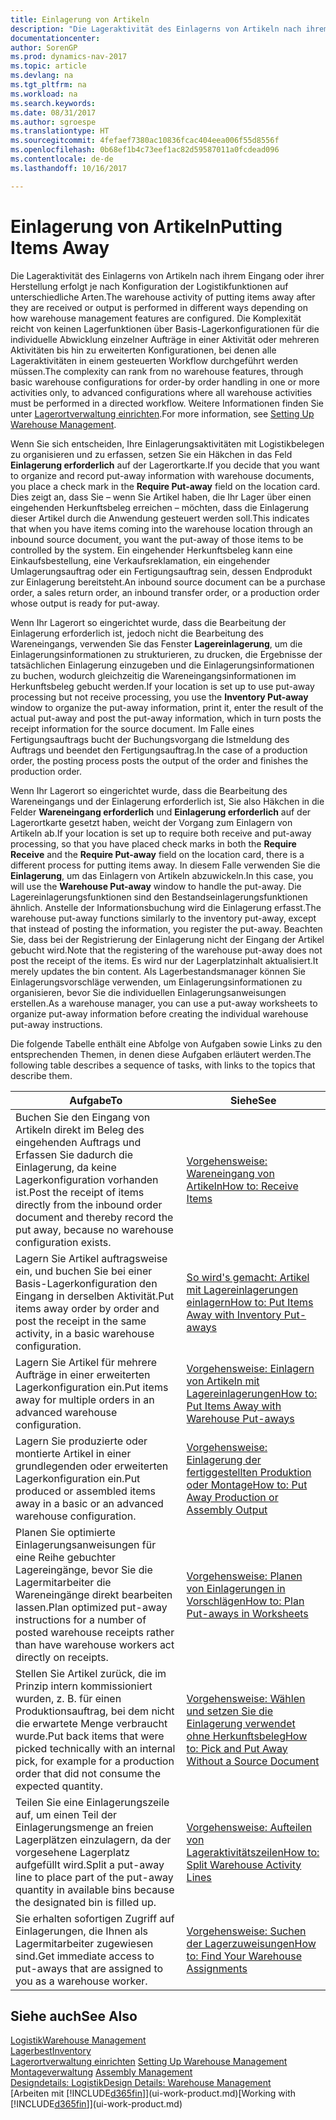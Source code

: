 ```yaml
---
title: Einlagerung von Artikeln
description: "Die Lageraktivität des Einlagerns von Artikeln nach ihrem Eingang oder ihrer Herstellung erfolgt je nach Konfiguration der Logistikfunktionen auf unterschiedliche Arten."
documentationcenter: 
author: SorenGP
ms.prod: dynamics-nav-2017
ms.topic: article
ms.devlang: na
ms.tgt_pltfrm: na
ms.workload: na
ms.search.keywords: 
ms.date: 08/31/2017
ms.author: sgroespe
ms.translationtype: HT
ms.sourcegitcommit: 4fefaef7380ac10836fcac404eea006f55d8556f
ms.openlocfilehash: 0b68ef1b4c73eef1ac82d59587011a0fcdead096
ms.contentlocale: de-de
ms.lasthandoff: 10/16/2017

---
```

# <a name="putting-items-away"></a><span data-ttu-id="575c6-103">Einlagerung von Artikeln</span><span class="sxs-lookup"><span data-stu-id="575c6-103">Putting Items Away</span></span>
<span data-ttu-id="575c6-104">Die Lageraktivität des Einlagerns von Artikeln nach ihrem Eingang oder ihrer Herstellung erfolgt je nach Konfiguration der Logistikfunktionen auf unterschiedliche Arten.</span><span class="sxs-lookup"><span data-stu-id="575c6-104">The warehouse activity of putting items away after they are received or output is performed in different ways depending on how warehouse management features are configured.</span></span> <span data-ttu-id="575c6-105">Die Komplexität reicht von keinen Lagerfunktionen über Basis-Lagerkonfigurationen für die individuelle Abwicklung einzelner Aufträge in einer Aktivität oder mehreren Aktivitäten bis hin zu erweiterten Konfigurationen, bei denen alle Lageraktivitäten in einem gesteuerten Workflow durchgeführt werden müssen.</span><span class="sxs-lookup"><span data-stu-id="575c6-105">The complexity can rank from no warehouse features, through basic warehouse configurations for order-by order handling in one or more activities only, to advanced configurations where all warehouse activities must be performed in a directed workflow.</span></span> <span data-ttu-id="575c6-106">Weitere Informationen finden Sie unter [Lagerortverwaltung einrichten](warehouse-setup-warehouse.md).</span><span class="sxs-lookup"><span data-stu-id="575c6-106">For more information, see [Setting Up Warehouse Management](warehouse-setup-warehouse.md).</span></span>

<span data-ttu-id="575c6-107">Wenn Sie sich entscheiden, Ihre Einlagerungsaktivitäten mit Logistikbelegen zu organisieren und zu erfassen, setzen Sie ein Häkchen in das Feld **Einlagerung erforderlich** auf der Lagerortkarte.</span><span class="sxs-lookup"><span data-stu-id="575c6-107">If you decide that you want to organize and record put-away information with warehouse documents, you place a check mark in the **Require Put-away** field on the location card.</span></span> <span data-ttu-id="575c6-108">Dies zeigt an, dass Sie – wenn Sie Artikel haben, die Ihr Lager über einen eingehenden Herkunftsbeleg erreichen – möchten, dass die Einlagerung dieser Artikel durch die Anwendung gesteuert werden soll.</span><span class="sxs-lookup"><span data-stu-id="575c6-108">This indicates that when you have items coming into the warehouse location through an inbound source document, you want the put-away of those items to be controlled by the system.</span></span> <span data-ttu-id="575c6-109">Ein eingehender Herkunftsbeleg kann eine Einkaufsbestellung, eine Verkaufsreklamation, ein eingehender Umlagerungsauftrag oder ein Fertigungsauftrag sein, dessen Endprodukt zur Einlagerung bereitsteht.</span><span class="sxs-lookup"><span data-stu-id="575c6-109">An inbound source document can be a purchase order, a sales return order, an inbound transfer order, or a production order whose output is ready for put-away.</span></span>  

<span data-ttu-id="575c6-110">Wenn Ihr Lagerort so eingerichtet wurde, dass die Bearbeitung der Einlagerung erforderlich ist, jedoch nicht die Bearbeitung des Wareneingangs, verwenden Sie das Fenster **Lagereinlagerung**, um die Einlagerungsinformationen zu strukturieren, zu drucken, die Ergebnisse der tatsächlichen Einlagerung einzugeben und die Einlagerungsinformationen zu buchen, wodurch gleichzeitig die Wareneingangsinformationen im Herkunftsbeleg gebucht werden.</span><span class="sxs-lookup"><span data-stu-id="575c6-110">If your location is set up to use put-away processing but not receive processing, you use the **Inventory Put-away** window to organize the put-away information, print it, enter the result of the actual put-away and post the put-away information, which in turn posts the receipt information for the source document.</span></span> <span data-ttu-id="575c6-111">Im Falle eines Fertigungsauftrags bucht der Buchungsvorgang die Istmeldung des Auftrags und beendet den Fertigungsauftrag.</span><span class="sxs-lookup"><span data-stu-id="575c6-111">In the case of a production order, the posting process posts the output of the order and finishes the production order.</span></span>

<span data-ttu-id="575c6-112">Wenn Ihr Lagerort so eingerichtet wurde, dass die Bearbeitung des Wareneingangs und der Einlagerung erforderlich ist, Sie also Häkchen in die Felder **Wareneingang erforderlich** und **Einlagerung erforderlich** auf der Lagerortkarte gesetzt haben, weicht der Vorgang zum Einlagern von Artikeln ab.</span><span class="sxs-lookup"><span data-stu-id="575c6-112">If your location is set up to require both receive and put-away processing, so that you have placed check marks in both the **Require Receive** and the **Require Put-away** field on the location card, there is a different process for putting items away.</span></span> <span data-ttu-id="575c6-113">In diesem Falle verwenden Sie die **Einlagerung**, um das Einlagern von Artikeln abzuwickeln.</span><span class="sxs-lookup"><span data-stu-id="575c6-113">In this case, you will use the **Warehouse Put-away** window to handle the put-away.</span></span> <span data-ttu-id="575c6-114">Die Lagereinlagerungsfunktionen sind den Bestandseinlagerungsfunktionen ähnlich. Anstelle der Informationsbuchung wird die Einlagerung erfasst.</span><span class="sxs-lookup"><span data-stu-id="575c6-114">The warehouse put-away functions similarly to the inventory put-away, except that instead of posting the information, you register the put-away.</span></span> <span data-ttu-id="575c6-115">Beachten Sie, dass bei der Registrierung der Einlagerung nicht der Eingang der Artikel gebucht wird.</span><span class="sxs-lookup"><span data-stu-id="575c6-115">Note that the registering of the warehouse put-away does not post the receipt of the items.</span></span> <span data-ttu-id="575c6-116">Es wird nur der Lagerplatzinhalt aktualisiert.</span><span class="sxs-lookup"><span data-stu-id="575c6-116">It merely updates the bin content.</span></span> <span data-ttu-id="575c6-117">Als Lagerbestandsmanager können Sie Einlagerungsvorschläge verwenden, um Einlagerungsinformationen zu organisieren, bevor Sie die individuellen Einlagerungsanweisungen erstellen.</span><span class="sxs-lookup"><span data-stu-id="575c6-117">As a warehouse manager, you can use a put-away worksheets to organize put-away information before creating the individual warehouse put-away instructions.</span></span>

<span data-ttu-id="575c6-118">Die folgende Tabelle enthält eine Abfolge von Aufgaben sowie Links zu den entsprechenden Themen, in denen diese Aufgaben erläutert werden.</span><span class="sxs-lookup"><span data-stu-id="575c6-118">The following table describes a sequence of tasks, with links to the topics that describe them.</span></span>   

|<span data-ttu-id="575c6-119">**Aufgabe**</span><span class="sxs-lookup"><span data-stu-id="575c6-119">**To**</span></span>|<span data-ttu-id="575c6-120">**Siehe**</span><span class="sxs-lookup"><span data-stu-id="575c6-120">**See**</span></span>|  
|------------|-------------|  
|<span data-ttu-id="575c6-121">Buchen Sie den Eingang von Artikeln direkt im Beleg des eingehenden Auftrags und Erfassen Sie dadurch die Einlagerung, da keine Lagerkonfiguration vorhanden ist.</span><span class="sxs-lookup"><span data-stu-id="575c6-121">Post the receipt of items directly from the inbound order document and thereby record the put away, because no warehouse configuration exists.</span></span>|[<span data-ttu-id="575c6-122">Vorgehensweise: Wareneingang von Artikeln</span><span class="sxs-lookup"><span data-stu-id="575c6-122">How to: Receive Items</span></span>](warehouse-how-receive-items.md)|  
|<span data-ttu-id="575c6-123">Lagern Sie Artikel auftragsweise ein, und buchen Sie bei einer Basis-Lagerkonfiguration den Eingang in derselben Aktivität.</span><span class="sxs-lookup"><span data-stu-id="575c6-123">Put items away order by order and post the receipt in the same activity, in a basic warehouse configuration.</span></span>|[<span data-ttu-id="575c6-124">So wird's gemacht: Artikel mit Lagereinlagerungen einlagern</span><span class="sxs-lookup"><span data-stu-id="575c6-124">How to: Put Items Away with Inventory Put-aways</span></span>](warehouse-how-to-put-items-away-with-inventory-put-aways.md)|  
|<span data-ttu-id="575c6-125">Lagern Sie Artikel für mehrere Aufträge in einer erweiterten Lagerkonfiguration ein.</span><span class="sxs-lookup"><span data-stu-id="575c6-125">Put items away for multiple orders in an advanced warehouse configuration.</span></span>|[<span data-ttu-id="575c6-126">Vorgehensweise: Einlagern von Artikeln mit Lagereinlagerungen</span><span class="sxs-lookup"><span data-stu-id="575c6-126">How to: Put Items Away with Warehouse Put-aways</span></span>](warehouse-how-to-put-items-away-with-warehouse-put-aways.md)|  
|<span data-ttu-id="575c6-127">Lagern Sie produzierte oder montierte Artikel in einer grundlegenden oder erweiterten Lagerkonfiguration ein.</span><span class="sxs-lookup"><span data-stu-id="575c6-127">Put produced or assembled items away in a basic or an advanced warehouse configuration.</span></span>|[<span data-ttu-id="575c6-128">Vorgehensweise: Einlagerung der fertiggestellten Produktion oder Montage</span><span class="sxs-lookup"><span data-stu-id="575c6-128">How to: Put Away Production or Assembly Output</span></span>](warehouse-how-to-put-away-production-output.md)|
|<span data-ttu-id="575c6-129">Planen Sie optimierte Einlagerungsanweisungen für eine Reihe gebuchter Lagereingänge, bevor Sie die Lagermitarbeiter die Wareneingänge direkt bearbeiten lassen.</span><span class="sxs-lookup"><span data-stu-id="575c6-129">Plan optimized put-away instructions for a number of posted warehouse receipts rather than have warehouse workers act directly on receipts.</span></span>|[<span data-ttu-id="575c6-130">Vorgehensweise: Planen von Einlagerungen in Vorschlägen</span><span class="sxs-lookup"><span data-stu-id="575c6-130">How to: Plan Put-aways in Worksheets</span></span>](warehouse-how-to-plan-put-aways-in-worksheets.md)|  
|<span data-ttu-id="575c6-131">Stellen Sie Artikel zurück, die im Prinzip intern kommissioniert wurden, z. B. für einen Produktionsauftrag, bei dem nicht die erwartete Menge verbraucht wurde.</span><span class="sxs-lookup"><span data-stu-id="575c6-131">Put back items that were picked technically with an internal pick, for example for a production order that did not consume the expected quantity.</span></span>|[<span data-ttu-id="575c6-132">Vorgehensweise: Wählen und setzen Sie die Einlagerung verwendet ohne Herkunftsbeleg</span><span class="sxs-lookup"><span data-stu-id="575c6-132">How to: Pick and Put Away Without a Source Document</span></span>](warehouse-how-to-create-put-aways-from-internal-put-aways.md)|
|<span data-ttu-id="575c6-133">Teilen Sie eine Einlagerungszeile auf, um einen Teil der Einlagerungsmenge an freien Lagerplätzen einzulagern, da der vorgesehene Lagerplatz aufgefüllt wird.</span><span class="sxs-lookup"><span data-stu-id="575c6-133">Split a put-away line to place part of the put-away quantity in available bins because the designated bin is filled up.</span></span>|[<span data-ttu-id="575c6-134">Vorgehensweise: Aufteilen von Lageraktivitätszeilen</span><span class="sxs-lookup"><span data-stu-id="575c6-134">How to: Split Warehouse Activity Lines</span></span>](warehouse-how-to-split-warehouse-activity-lines.md)|
|<span data-ttu-id="575c6-135">Sie erhalten sofortigen Zugriff auf Einlagerungen, die Ihnen als Lagermitarbeiter zugewiesen sind.</span><span class="sxs-lookup"><span data-stu-id="575c6-135">Get immediate access to put-aways that are assigned to you as a warehouse worker.</span></span>|[<span data-ttu-id="575c6-136">Vorgehensweise: Suchen der Lagerzuweisungen</span><span class="sxs-lookup"><span data-stu-id="575c6-136">How to: Find Your Warehouse Assignments</span></span>](warehouse-how-to-find-your-warehouse-assignments.md)|    

## <a name="see-also"></a><span data-ttu-id="575c6-137">Siehe auch</span><span class="sxs-lookup"><span data-stu-id="575c6-137">See Also</span></span>  
[<span data-ttu-id="575c6-138">Logistik</span><span class="sxs-lookup"><span data-stu-id="575c6-138">Warehouse Management</span></span>](warehouse-manage-warehouse.md)  
[<span data-ttu-id="575c6-139">Lagerbest</span><span class="sxs-lookup"><span data-stu-id="575c6-139">Inventory</span></span>](inventory-manage-inventory.md)  
<span data-ttu-id="575c6-140">[Lagerortverwaltung einrichten](warehouse-setup-warehouse.md)   </span><span class="sxs-lookup"><span data-stu-id="575c6-140">[Setting Up Warehouse Management](warehouse-setup-warehouse.md)   </span></span>  
<span data-ttu-id="575c6-141">[Montageverwaltung](assembly-assemble-items.md)  </span><span class="sxs-lookup"><span data-stu-id="575c6-141">[Assembly Management](assembly-assemble-items.md)  </span></span>  
[<span data-ttu-id="575c6-142">Designdetails: Logistik</span><span class="sxs-lookup"><span data-stu-id="575c6-142">Design Details: Warehouse Management</span></span>](design-details-warehouse-management.md)  
<span data-ttu-id="575c6-143">[Arbeiten mit [!INCLUDE[d365fin](includes/d365fin_md.md)]](ui-work-product.md)</span><span class="sxs-lookup"><span data-stu-id="575c6-143">[Working with [!INCLUDE[d365fin](includes/d365fin_md.md)]](ui-work-product.md)</span></span>  

